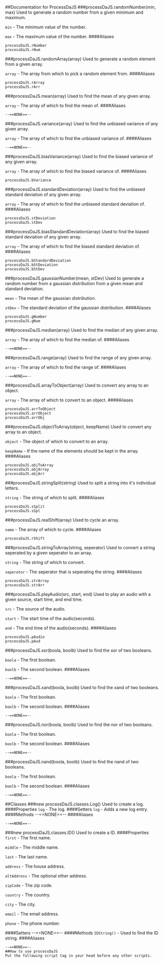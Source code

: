 ##Documentation for ProcessDaJS
###processDaJS.randomNumber(min, max)
Used to generate a random number from a given minimum and maximum.

`min` - The minimum value of the number.

`max` - The maximum value of the number.
####Aliases
```
processDaJS.rNumber
processDaJS.rNum
```
###processDaJS.randomArray(array)
Used to generate a random element from a given array.

`array` - The array from which to pick a random element from.
####Aliases
```
processDaJS.rArray
processDaJS.rArr
```
###processDaJS.mean(array)
Used to find the mean of any given array.

`array` - The array of which to find the mean of.
####Aliases
```
--==NONE==--
```
###processDaJS.variance(array)
Used to find the unbiased variance of any given array.

`array` - The array of which to find the unbiased variance of.
####Aliases
```
--==NONE==--
```
###processDaJS.biasVariance(array)
Used to find the biased variance of any given array.

`array` - The array of which to find the biased variance of.
####Aliases
```
processDaJS.bVariance
```
###processDaJS.standardDeviation(array)
Used to find the unbiased standard deviation of any given array.

`array` - The array of which to find the unbiased standard deviation of.
####Aliases
```
processDaJS.stDeviation
processDaJS.stDev
```
###processDaJS.biasStandardDeviation(array)
Used to find the biased standard deviation of any given array.

`array` - The array of which to find the biased standard deviation of.
####Aliases
```
processDaJS.bStandardDeviation
processDaJS.bStDeviation
processDaJS.bStDev
```
###processDaJS.gaussianNumber(mean, stDev)
Used to generate a random number from a gaussian distribution from a given mean and standard deviation.

`mean` - The mean of the gaussian distribution.

`stDev` - The standard deviation of the gaussian distribution.
####Aliases
```
processDaJS.gNumber
processDaJS.gNum
```
###processDaJS.median(array)
Used to find the median of any given array.

`array` - The array of which to find the median of.
####Aliases
```
--==NONE==--
```
###processDaJS.range(array)
Used to find the range of any given array.

`array` - The array of which to find the range of.
####Aliases
```
--==NONE==--
```
###processDaJS.arrayToObject(array)
Used to convert any array to an object.

`array` - The array of which to convert to an object.
####Aliases
```
processDaJS.arrToObject
processDaJS.arrObject
processDaJS.arrObj
```
###processDaJS.objectToArray(object, keepName)
Used to convert any array to an object.

`object` - The object of which to convert to an array.

`keepName` - If the name of the elements should be kept in the array.
####Aliases
```
processDaJS.objToArray
processDaJS.objArray
processDaJS.objArr
```
###processDaJS.stringSplit(string)
Used to split a string into it's individual letters.

`string` - The string of which to split.
####Aliases
```
processDaJS.sSplit
processDaJS.sSpl
```
###processDaJS.realShift(array)
Used to cycle an array.

`name` - The array of which to cycle.
####Aliases
```
processDaJS.rShift
```
###processDaJS.stringToArray(string, seperator)
Used to convert a string seperated by a given seperator to an array.

`string` - The string of which to convert.

`seperator` - The seperator that is seperating the string.
####Aliases
```
processDaJS.strArray
processDaJS.strArr
```
###processDaJS.playAudio(src, start, end)
Used to play an audio with a given source, start time, and end time.

`src` - The source of the audio.

`start` - The start time of the audio(seconds).

`end` - The end time of the audio(seconds).
####Aliases
```
processDaJS.pAudio
processDaJS.pAud
```
###processDaJS.xor(boola, boolb)
Used to find the xor of two booleans.

`boola` - The first boolean.

`boolb` - The second boolean.
####Aliases
```
--==NONE==--
```
###processDaJS.xand(boola, boolb)
Used to find the xand of two booleans.

`boola` - The first boolean.

`boolb` - The second boolean.
####Aliases
```
--==NONE==--
```
###processDaJS.nor(boola, boolb)
Used to find the nor of two booleans.

`boola` - The first boolean.

`boolb` - The second boolean.
####Aliases
```
--==NONE==--
```
###processDaJS.nand(boola, boolb)
Used to find the nand of two booleans.

`boola` - The first boolean.

`boolb` - The second boolean.
####Aliases
```
--==NONE==--
```
##Classes
###new processDaJS.classes.Log()
Used to create a log.
####Properties
`log` - The log.
####Setters
`log` - Adds a new log entry.
####Methods
--==NONE==--
####Aliases
```
--==NONE==--
```
###new processDaJS.classes.ID()
Used to create a ID.
####Properties
`first` - The first name.

`middle` - The middle name.

`last` - The last name.

`address` - The house address.

`altAddress` - The optional other address.

`zipCode` - The zip code.

`country` - The country.

`city` - The city.

`email` - The email address.

`phone` - The phone number.

####Setters
--==NONE==--
####Methods
`IDString()` - Used to find the ID string.
####Aliases
```
--==NONE==--
##How to use processDaJS
Put the following script tag in your head before any other scripts.

```
<script src="http://projectaplet.comxa.com/libraries/ProcessDaJS.js" type="text/javascript" charset="UTF-8"></script>
```